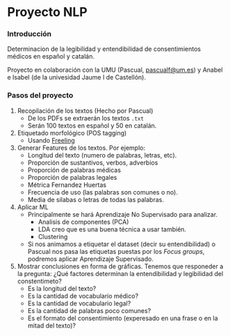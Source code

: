 # Proyecto NLP


### Introducción

Determinacion de la legibilidad y entendibilidad de consentimientos médicos en español y catalán.

Proyecto en colaboración con la UMU (Pascual, pascualf@um.es) y Anabel e Isabel (de la univesidad Jaume I de Castellón).


### Pasos del proyecto

1. Recopilación de los textos (Hecho por Pascual)
   - De los PDFs se extraerán los textos `.txt`
   - Serán 100 textos en español y 50 en catalán.
2. Etiquetado morfológico (POS tagging)
   - Usando [Freeling](http://nlp.lsi.upc.edu/freeling/node/1) 
3. Generar Features de los textos. Por ejemplo:
   - Longitud del texto (numero de palabras, letras, etc).
   - Proporción de sustantivos, verbos, adverbios
   - Proporción de palabras médicas
   - Proporción de palabras legales
   - Métrica Fernandez Huertas
   - Frecuencia de uso (las palabras son comunes o no).
   - Media de silabas o letras de todas las palabras.
4. Aplicar ML
   - Principalmente se hará Aprendizaje No Supervisado para analizar.
     - Analisis de componentes (PCA)
     - LDA creo que es una buena técnica a usar también.
     - Clustering
   - Si nos animamos a etiquetar el dataset (decir su entendibilidad) o Pascual nos pasa las etiquetas puestas por los *Focus groups*, podremos aplicar Aprendizaje Supervisado.
5. Mostrar conclusiones en forma de gráficas. Tenemos que responeder a la pregunta: ¿Qué factores determinan la entendibilidad y legibilidad del constentimeto?
   - Es la longitud del texto?
   - Es la cantidad de vocabulario médico?
   - Es la cantidad de vocabulario legal?
   - Es la cantidad de palabras poco comunes?
   - Es el formato del consentimiento (experesado en una frase o en la mitad del texto)?




